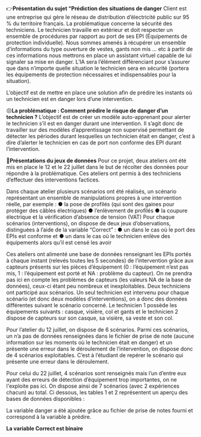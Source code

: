  👉**Présentation du sujet “Prédiction des situations de danger**
Client est une entreprise qui gère le réseau de distribution d’électricité public sur 95 % du
territoire français.
La problématique concerne la sécurité des techniciens. Le technicien travaille en extérieur et
doit respecter un ensemble de procédures par rapport au port de ses EPI (Équipements de
protection individuelle). Nous  sommes amenés à récupérer un ensemble d’informations du type ouverture de vestes, gants non mis … etc à partir de ces informations nous mettrons en place un assistant virtuel capable de lui signaler sa mise en danger. L’IA sera l’élément
différenciant pour s’assurer que dans n’importe quelle situation le technicien sera en sécurité
(portera les équipements de protection nécessaires et indispensables pour la situation).

L’objectif est de mettre en place une solution afin de prédire les instants où un technicien est en danger lors d’une intervention.

😣**La problématique : Comment prédire le risque de danger d’un technicien ?**
L’objectif est de créer un modèle auto-apprenant pour alerter le technicien s’il est en danger
durant une intervention. Il s’agit donc de travailler sur des modèles d’apprentissage non
supervisé permettant de détecter les périodes durant lesquelles un technicien était en
danger, c’est à dire d’alerter le technicien en cas de port non conforme des EPI durant
l’intervention.

🧐**Présentations du jeux de données** 
Pour ce projet, deux ateliers ont été mis en place le 12 et le 22 juillet dans le but de récolter
des données pour répondre à la problématique. Ces ateliers ont permis à des techniciens
d’effectuer des interventions factices.

Dans chaque atelier plusieurs scénarios ont été réalisés, un scénario représentant un
ensemble de manipulations propres à une intervention réelle, par exemple :
● la pose de profilés (qui sont des gaines pour protéger des câbles électriques)
● l’enlèvement de profilés
● la coupure électrique et la vérification d’absence de tension (VAT)
Pour chaque scénarios (interventions), on dispose de deux jeux d’observations, distinguées
à l’aide de la variable “Correct” :
● un dans le cas où le port des EPIs est conforme et
● un dans le cas où le technicien enlève des équipements alors qu’il est censé les
avoir

Ces ateliers ont alimenté une base de données renseignant les EPIs portés à chaque instant
(relevés toutes les 5 secondes) de l’intervention grâce aux capteurs présents sur les pièces
d’équipement
(0 : l’équipement n’est pas mis, 1 : l’équipement est porté et NA : problème du capteur).
On ne prendra pas ici en compte les problèmes de capteurs (les valeurs NA de la base de
données), ceux-ci étant peu nombreux et inexploitables.
Deux techniciens ont participé aux scénarios. Un seul technicien est intervenu pour chaque
scénario (et donc deux modèles d’interventions), on a donc des données différentes suivant
le scénario concerné. Le technicien 1 possède les équipements suivants : casque, visière,
col et gants et le technicien 2 dispose de capteurs sur son casque, sa visière, sa veste et
son col.

Pour l’atelier du 12 juillet, on dispose de 6 scénarios. Parmi ces scénarios, un n’a pas de
données renseignées dans le fichier de prise de note (aucune information sur les moments
où le technicien était en danger) et un présente une erreur dans le déroulement de l’intervention, on dispose donc de 4 scénarios exploitables. C’est à l’étudiant de repérer le
scénario qui présente une erreur dans le déroulement.

Pour celui du 22 juillet, 4 scénarios sont renseignés mais l’un d’entre eux ayant des erreurs
de détection d’équipement trop importantes, on ne l'exploite pas ici.
On dispose ainsi de 7 scénarios (avec 2 expériences chacun) au total.
Ci dessous, les tables 1 et 2 représentent un aperçu des bases de données disponibles :



La variable danger a été ajoutée grâce au fichier de prise de notes fourni et correspond à la variable à prédire.

**La variable Correct est binaire**

